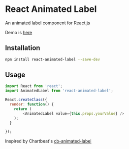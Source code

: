 # React Animated Label

An animated label component for React.js

Demo is [here](http://young.github.io/react-animated-label/)

## Installation

``` sh
npm install react-animated-label --save-dev
```

## Usage

``` javascript
import React from 'react';
import AnimatedLabel from 'react-animated-label';

React.createClass({
  render: function() {
    return (
    	<AnimatedLabel value={this.props.yourValue} />
    );
  }

});

```

Inspired by Chartbeat's [cb-animated-label](https://github.com/chartbeat-labs/chartbeat-angular/tree/master/src/components/cb-animated-label)
